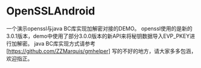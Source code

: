 # OpenSSLAndroid
一个演示openssl与java BC库实现加解密对接的DEMO。
openssl使用的是新的3.0.1版本，demo中使用了部分3.0.0版本的新API来将秘钥数据导入EVP_PKEY进行加解密。
java BC库实现方式请参考 [https://github.com/ZZMarquis/gmhelper]
写的不好的地方，请大家多多包涵，欢迎指正。

